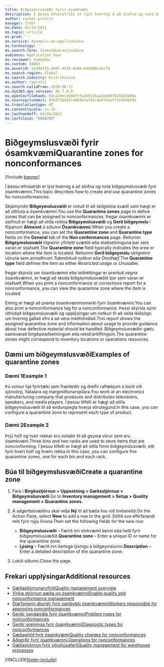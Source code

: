 ```yaml
---
title: Biðgeymslusvæði fyrir ósamkvæmi
description: Í þessu efnisatriði er lýst hvernig á að stofna og nota biðgeymslusvæði fyrir ósamkvæmni.
author: rachel-profitt
manager: tfehr
ms.date: 03/23/2021
ms.topic: article
ms.prod: ''
ms.service: dynamics-ax-applications
ms.technology: ''
ms.search.form: InventQuarantineZone
audience: Application User
ms.reviewer: kamaybac
ms.custom: 94003
ms.assetid: a1d9417b-268f-4334-8ab6-8499d6c3acf0
ms.search.region: Global
ms.search.industry: Distribution
ms.author: raprofit
ms.search.validFrom: 2020-06-17
ms.dyn365.ops.version: AX 7.0.0
ms.openlocfilehash: 93ca74ec4586fffa3b9156aadab887629283b98a
ms.sourcegitcommit: 8362f3bd32ce8b9a5af93c8e57daef732a93b19e
ms.translationtype: HT
ms.contentlocale: is-IS
ms.lasthandoff: 04/28/2021
ms.locfileid: "5956703"
---
```

# <a name="quarantine-zones-for-nonconformances"></a><span data-ttu-id="15cea-103">Biðgeymslusvæði fyrir ósamkvæmi</span><span class="sxs-lookup"><span data-stu-id="15cea-103">Quarantine zones for nonconformances</span></span>

[!include [banner](../includes/banner.md)]

<span data-ttu-id="15cea-104">Í þessu efnisatriði er lýst hvernig á að stofna og nota biðgeymslusvæði fyrir ósamkvæmni.</span><span class="sxs-lookup"><span data-stu-id="15cea-104">This topic describes how to create and use quarantine zones for nonconformances.</span></span>

<span data-ttu-id="15cea-105">Skjámyndin **Biðgeymslusvæði** er notuð til að skilgreina svæði sem hægt er að úthluta á ósamkvæmni.</span><span class="sxs-lookup"><span data-stu-id="15cea-105">You use the **Quarantine zones** page to define zones that can be assigned to nonconformances.</span></span> <span data-ttu-id="15cea-106">Þegar ósamkvæmni er stofnuð er hægt að stilla reitina **Biðgeymslusvæði** og **Gerð biðgeymslu** í flipanum **Almennt** á síðunni **Ósamkvæmni**.</span><span class="sxs-lookup"><span data-stu-id="15cea-106">When you create a nonconformance, you can set the **Quarantine zone** and **Quarantine type** fields on the **General** tab of the **Non conformances** page.</span></span> <span data-ttu-id="15cea-107">Reiturinn **Biðgeymslusvæði** tilgreinir yfirleitt svæðið eða staðsetninguna þar sem varan er staðsett.</span><span class="sxs-lookup"><span data-stu-id="15cea-107">The **Quarantine zone** field typically indicates the area or location where the item is located.</span></span> <span data-ttu-id="15cea-108">Reiturinn **Gerð biðgeymslu** skilgreinir vöruna sem annaðhvort *Takmörkuð notkun* eða *Ónothæf*.</span><span class="sxs-lookup"><span data-stu-id="15cea-108">The **Quarantine type** field defines the item as either *Restricted usage* or *Unusable*.</span></span>

<span data-ttu-id="15cea-109">Þegar skýrsla um ósamkvæmni eða leiðréttingar er prentuð vegna ósamkvæmni, er hægt að skoða biðgeymslusvæðið þar sem varan er staðsett.</span><span class="sxs-lookup"><span data-stu-id="15cea-109">When you print a nonconformance or corrections report for a nonconformance, you can view the quarantine zone where the item is located.</span></span>

<span data-ttu-id="15cea-110">Einnig er hægt að prenta ósamkvæmnismerki fyrir ósamkvæmni.</span><span class="sxs-lookup"><span data-stu-id="15cea-110">You can also print a nonconformance tag for a nonconformance.</span></span> <span data-ttu-id="15cea-111">Þessi skýrsla sýnir úthlutað biðgeymslusvæði og upplýsingar um notkun til að veita leiðsögn um hvernig gallað efni á að vera meðhöndlað.</span><span class="sxs-lookup"><span data-stu-id="15cea-111">This report shows the assigned quarantine zone and information about usage to provide guidance about how defective material should be handled.</span></span> <span data-ttu-id="15cea-112">Biðgeymslusvæðin gætu samsvarað birgðastaðsetningum eða rekstrartilföngum.</span><span class="sxs-lookup"><span data-stu-id="15cea-112">The quarantine zones might correspond to inventory locations or operations resources.</span></span>

## <a name="examples-of-quarantine-zones"></a><span data-ttu-id="15cea-113">Dæmi um biðgeymslusvæði</span><span class="sxs-lookup"><span data-stu-id="15cea-113">Examples of quarantine zones</span></span>

### <a name="example-1"></a><span data-ttu-id="15cea-114">Dæmi 1</span><span class="sxs-lookup"><span data-stu-id="15cea-114">Example 1</span></span>

<span data-ttu-id="15cea-115">Þú vinnur hjá fyrirtæki sem framleiðir og dreifir raftækjum á borð við sjónvörp, hátalara og margmiðlunarspilara.</span><span class="sxs-lookup"><span data-stu-id="15cea-115">You work at an electronics manufacturing company that produces and distributes televisions, speakers, and media players.</span></span> <span data-ttu-id="15cea-116">Í þessu tilfelli er hægt að stilla biðgeymslusvæði til að endurspegla hverja vörutegund.</span><span class="sxs-lookup"><span data-stu-id="15cea-116">In this case, you can configure a quarantine zone to represent each type of product.</span></span>

### <a name="example-2"></a><span data-ttu-id="15cea-117">Dæmi 2</span><span class="sxs-lookup"><span data-stu-id="15cea-117">Example 2</span></span>

<span data-ttu-id="15cea-118">Þrjú hólf og tveir rekkar eru notaðir til að geyma vörur sem eru ósamkvæm.</span><span class="sxs-lookup"><span data-stu-id="15cea-118">Three bins and two racks are used to store items that are nonconforming.</span></span> <span data-ttu-id="15cea-119">Í þessu tilfelli er hægt að stilla fimm biðgeymslusvæði, eitt fyrir hvert hólf og hvern rekka.</span><span class="sxs-lookup"><span data-stu-id="15cea-119">In this case, you can configure five quarantine zones, one for each bin and each rack.</span></span>

## <a name="create-a-quarantine-zone"></a><span data-ttu-id="15cea-120">Búa til biðgeymslusvæði</span><span class="sxs-lookup"><span data-stu-id="15cea-120">Create a quarantine zone</span></span>

1. <span data-ttu-id="15cea-121">Fara í **Birgðastjórnun \> Uppsetning \> Gæðastjórnun \> Biðgeymslusvæði**.</span><span class="sxs-lookup"><span data-stu-id="15cea-121">Go to **Inventory management \> Setup \> Quality management \> Quarantine zones**.</span></span>
1. <span data-ttu-id="15cea-122">Á aðgerðasvæðinu skal velja **Ný** til að bæta línu við hnitanetið.</span><span class="sxs-lookup"><span data-stu-id="15cea-122">On the Action Pane, select **New** to add a row to the grid.</span></span> <span data-ttu-id="15cea-123">Stillið svo eftirfarandi reiti fyrir nýju línuna:</span><span class="sxs-lookup"><span data-stu-id="15cea-123">Then set the following fields for the new row:</span></span>

    - <span data-ttu-id="15cea-124">**Biðgeymslusvæði** – Færið inn einkvæmt kenni eða heiti fyrir biðgeymslusvæðið.</span><span class="sxs-lookup"><span data-stu-id="15cea-124">**Quarantine zone** – Enter a unique ID or name for the quarantine zone.</span></span>
    - <span data-ttu-id="15cea-125">**Lýsing** – Færið inn ítarlega lýsingu á biðgeymslunni.</span><span class="sxs-lookup"><span data-stu-id="15cea-125">**Description** – Enter a detailed description of the quarantine zone.</span></span>

1. <span data-ttu-id="15cea-126">Lokið síðunni.</span><span class="sxs-lookup"><span data-stu-id="15cea-126">Close the page.</span></span>

## <a name="additional-resources"></a><span data-ttu-id="15cea-127">Frekari upplýsingar</span><span class="sxs-lookup"><span data-stu-id="15cea-127">Additional resources</span></span>

- [<span data-ttu-id="15cea-128">Gæðastjórnunaryfirlit</span><span class="sxs-lookup"><span data-stu-id="15cea-128">Quality management overview</span></span>](quality-management-processes.md)
- [<span data-ttu-id="15cea-129">Virkja stjórnun gæða og ósamkvæmni</span><span class="sxs-lookup"><span data-stu-id="15cea-129">Enable quality and nonconformance management</span></span>](enable-quality-management.md)
- [<span data-ttu-id="15cea-130">Starfsmenn ábyrgir fyrir samþykki ósamkvæmni</span><span class="sxs-lookup"><span data-stu-id="15cea-130">Workers responsible for approving nonconformances</span></span>](quality-responsible-workers.md)
- [<span data-ttu-id="15cea-131">Gerðir vandamála fyrir ósamkvæmni</span><span class="sxs-lookup"><span data-stu-id="15cea-131">Problem types for nonconformances</span></span>](quality-quarantine-zones.md)
- [<span data-ttu-id="15cea-132">Gerðir greininga fyrir ósamkvæmni</span><span class="sxs-lookup"><span data-stu-id="15cea-132">Diagnostic types for nonconformances</span></span>](quality-diagnostic-types.md)
- [<span data-ttu-id="15cea-133">Gæðagjöld fyrir ósamkvæmi</span><span class="sxs-lookup"><span data-stu-id="15cea-133">Quality charges for nonconformances</span></span>](quality-charges.md)
- [<span data-ttu-id="15cea-134">Aðgerðir fyrir ósamkvæmni.</span><span class="sxs-lookup"><span data-stu-id="15cea-134">Operations for nonconformances</span></span>](quality-operations.md)
- [<span data-ttu-id="15cea-135">Gæðastjórnun fyrir vöruhúsaferli</span><span class="sxs-lookup"><span data-stu-id="15cea-135">Quality management for warehouse processes</span></span>](quality-management-for-warehouses-processes.md)

[!INCLUDE[footer-include](../../includes/footer-banner.md)]

